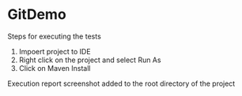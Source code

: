 # GitDemo

Steps for executing the tests
1. Impoert project to IDE
2. Right click on the project and select Run As
3. Click on Maven Install

Execution report screenshot added to the root directory of the project
